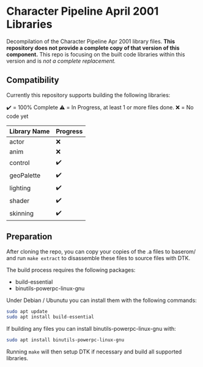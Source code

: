 # Character Pipeline April 2001 Libraries

Decompilation of the Character Pipeline Apr 2001 library files. **This repository does not provide a complete copy of that version of this component.** This repo is focusing on the built code libraries within this version and is *not a complete replacement.*

## Compatibility

Currently this repository supports building the following libraries:

:heavy_check_mark: = 100% Complete
:warning: = In Progress, at least 1 or more files done.
:x: = No code yet

| Library Name | Progress |
| ------------ | ---------- |
| actor        | :x: |
| anim         | :x: |
| control      | :heavy_check_mark: |
| geoPalette   | :heavy_check_mark: |
| lighting     | :heavy_check_mark: |
| shader       | :heavy_check_mark: |
| skinning     | :heavy_check_mark: |

## Preparation

After cloning the repo, you can copy your copies of the .a files to baserom/ and run `make extract` to disassemble these files to source files with DTK.

The build process requires the following packages:

- build-essential
- binutils-powerpc-linux-gnu

Under Debian / Ubunutu you can install them with the following commands:

```bash
sudo apt update
sudo apt install build-essential
```

If building any files you can install binutils-powerpc-linux-gnu with:

```bash
sudo apt install binutils-powerpc-linux-gnu
```

Running `make` will then setup DTK if necessary and build all supported libraries.
